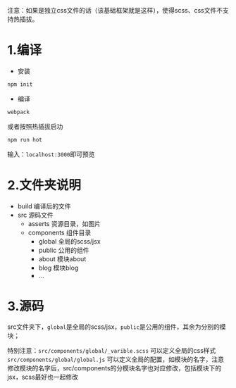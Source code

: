 注意：如果是独立css文件的话（该基础框架就是这样），使得scss、css文件不支持热插拔。

# 1.编译
- 安装
```bash
npm init
```
- 编译
```bash
webpack
```
或者按照热插拔启功
```bash
npm run hot
```
输入：`localhost:3000`即可预览

# 2.文件夹说明
+ build           编译后的文件
+ src             源码文件
  - asserts       资源目录，如图片
  - components    组件目录
    - global      全局的scss/jsx
    - public      公用的组件
    - about       模块about
    - blog        模块blog
    - ...

# 3.源码

src文件夹下，`global`是全局的scss/jsx，`public`是公用的组件，其余为分别的模块；

特别注意：`src/components/global/_varible.scss` 可以定义全局的css样式
      `src/components/global/global.js` 可以定义全局的配置，如模块的名字，注意修改模块的名字后，src/components的分模块名字也对应修改，包括模块下的jsx，scss最好也一起修改
